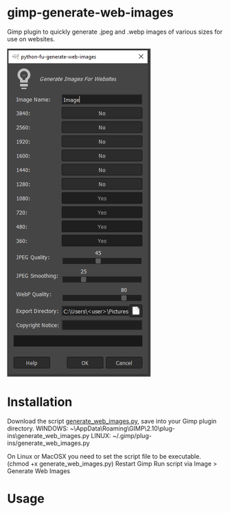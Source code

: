 # gimp-generate-web-images
Gimp plugin to quickly generate .jpeg and .webp images of various sizes for use on websites.

![Screenshot](https://github.com/GimleLarpes/gimp-generate-web-images/blob/main/screenshot.png?raw=true)

# Installation
Download the script [generate_web_images.py](https://github.com/GimleLarpes/gimp-generate-web-images/blob/main/generate_web_images.py), save into your Gimp plugin directory. 
WINDOWS: ~\AppData\Roaming\GIMP\2.10\plug-ins\generate_web_images.py
LINUX: ~/.gimp/plug-ins/generate_web_images.py

On Linux or MacOSX you need to set the script file to be executable. (chmod +x generate_web_images.py)
Restart Gimp
Run script via Image > Generate Web Images

# Usage

